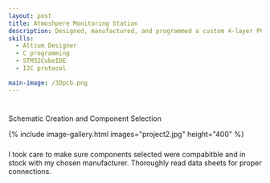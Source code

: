 ```yaml
---
layout: post
title: Atmoshpere Monitoring Station
description: Designed, manufactured, and programmed a custom 4-layer PCB for an atmospheric monitoring station capable of measuring temperature, humidity, and air pressure. The board integrates multiple sensors via I²C, providing accurate environmental data collection. 
skills: 
  - Altium Designer
  - C programming
  - STM32CubeIDE 
  - I2C protocol

main-image: /3Dpcb.png
---
```


# 
Schematic Creation and Component Selection 

{% include image-gallery.html images="project2.jpg" height="400" %} 

###
I took care to make sure components selected were compabitble and in stock with my chosen manufacturer. Thoroughly read data sheets for proper connections.
